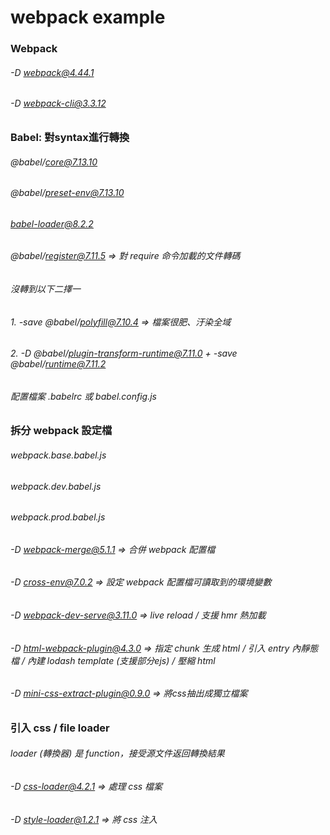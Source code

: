 # webpack example

### Webpack
###### -D webpack@4.44.1
###### -D webpack-cli@3.3.12

### Babel: 對syntax進行轉換
###### @babel/core@7.13.10
###### @babel/preset-env@7.13.10
###### babel-loader@8.2.2
###### @babel/register@7.11.5 => 對 require 命令加載的文件轉碼
###### 
###### 沒轉到以下二擇一
###### 1. -save @babel/polyfill@7.10.4 => 檔案很肥、汙染全域
###### 2. -D @babel/plugin-transform-runtime@7.11.0 + -save @babel/runtime@7.11.2

###### 配置檔案 .babelrc 或 babel.config.js

### 拆分 webpack 設定檔
###### webpack.base.babel.js
###### webpack.dev.babel.js
###### webpack.prod.babel.js

###### -D webpack-merge@5.1.1 => 合併 webpack 配置檔
###### -D cross-env@7.0.2 => 設定 webpack 配置檔可讀取到的環境變數
###### -D webpack-dev-serve@3.11.0 => live reload / 支援 hmr 熱加載
###### -D html-webpack-plugin@4.3.0 => 指定 chunk 生成 html / 引入 entry 內靜態檔 / 內建 lodash template (支援部分ejs) / 壓縮 html
###### -D mini-css-extract-plugin@0.9.0 => 將css抽出成獨立檔案

### 引入 css / file loader
###### loader (轉換器) 是 function，接受源文件返回轉換結果
###### -D css-loader@4.2.1 => 處理 css 檔案
###### -D style-loader@1.2.1 => 將 css 注入 <style> 標籤
###### -D node-sass@5.0.0
###### -D sass@1.26.10
###### -D sass-loader@10.0.2
###### -D postcss@7.0.32 => 要配置 postcss.config.js
###### -D postcss-loader@3.0.0
###### -D postcss-preset-env@6.7.0
###### -D autoprefixer@9.8.6 => 自動加上前綴詞
###### -D url-loader@4.1.0
###### -D resolve-url-loader@3.1.1
###### -D file-loader@6.0.0

### 其他
###### -D clean-webpack-plugin@3.0.0 => 產出檔案前刪除檔案
###### -D copy-webpack-plugin@6.0.3 => 搬移檔案
###### -D terser-webpack-plugin@4.0.0 => js 壓縮，webpack 有預設，若配置其他 optimization 選項就要手動配置
###### -D optimize-css-assets-webpack-plugin@5.0.3 => css 壓縮，需配置 optimization 選項
###### splitChunksPlugin => webpack4 預設

### hbs 模板
###### -D handlebars@4.7.6
###### -D handlebars-loader@1.7.1

### vue
###### --save vue@2.6.11
###### -D vue-template-compiler@2.6.11 => 和 vue 版本需一致
###### -D vue-loader@15.9.1
###### --save vue-router@3.5.1
###### --save vuex@3.4.0

